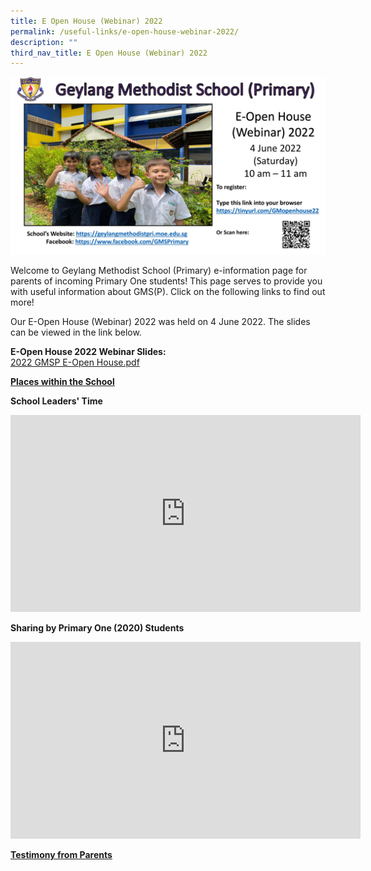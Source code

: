 ```yaml
---
title: E Open House (Webinar) 2022
permalink: /useful-links/e-open-house-webinar-2022/
description: ""
third_nav_title: E Open House (Webinar) 2022
---
```

![](/images/Open%20House%20Webinar%202022%20Banner_Updated.jpg)

Welcome to Geylang Methodist School (Primary) e-information page for parents of incoming Primary One students! This page serves to provide you with useful information about GMS(P). Click on the following links to find out more! 

Our E-Open House (Webinar) 2022 was held on 4 June 2022. The slides can be viewed in the link below.

**E-Open House 2022 Webinar Slides:** <br>
[2022 GMSP E-Open House.pdf](/files/2022%20GMSP%20E-Open%20House.pdf)

**[Places within the School](https://staging.d33dbb0ee5w4xi.amplifyapp.com/useful-links/e-open-house-webinar-2022/places-within-the-school/)**                     

**School Leaders' Time**
<iframe width="560" height="315" src="https://www.youtube.com/embed/00eHWHg-_d8" title="YouTube video player" frameborder="0" allow="accelerometer; autoplay; clipboard-write; encrypted-media; gyroscope; picture-in-picture" allowfullscreen></iframe>
  
**Sharing by Primary One (2020) Students**    
<iframe width="560" height="315" src="https://www.youtube.com/embed/DSn9FaA89Qc" title="YouTube video player" frameborder="0" allow="accelerometer; autoplay; clipboard-write; encrypted-media; gyroscope; picture-in-picture" allowfullscreen></iframe>

**[Testimony from Parents](https://staging.d33dbb0ee5w4xi.amplifyapp.com/useful-links/e-openhouse-2021-1/testimony-from-parents)**
